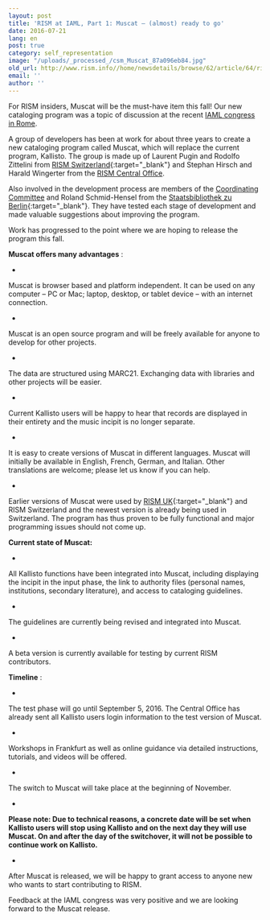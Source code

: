 ```yaml
---
layout: post
title: 'RISM at IAML, Part 1: Muscat – (almost) ready to go'
date: 2016-07-21
lang: en
post: true
category: self_representation
image: "/uploads/_processed_/csm_Muscat_87a096eb84.jpg"
old_url: http://www.rism.info//home/newsdetails/browse/62/article/64/rism-at-iaml-part-1-muscat-almost-ready-to-go.html
email: ''
author: ''
---
```



For RISM insiders, Muscat will be the must-have item this fall! Our new cataloging program was a topic of discussion at the recent [IAML congress in Rome](/publications/iaml-congresses/2016.html).

A group of developers has been at work for about three years to create a new cataloging program called Muscat, which will replace the current program, Kallisto. The group is made up of Laurent Pugin and Rodolfo Zittelini from [RISM Switzerland](http://rism-ch.org/infrastructure/muscat.html){:target="_blank"} and Stephan Hirsch and Harald Wingerter from the [RISM Central Office](/organization/rism-zentralredaktion.html).

Also involved in the development process are members of the [Coordinating Committee](/organization/international-partners.html) and Roland Schmid-Hensel from the [Staatsbibliothek zu Berlin](http://staatsbibliothek-berlin.de/){:target="_blank"}. They have tested each stage of development and made valuable suggestions about improving the program.

Work has progressed to the point where we are hoping to release the program this fall.

**Muscat offers many advantages** :

-

Muscat is browser based and platform independent. It can be used on any computer – PC or Mac; laptop, desktop, or tablet device – with an internet connection.

-

Muscat is an open source program and will be freely available for anyone to develop for other projects.

-

The data are structured using MARC21. Exchanging data with libraries and other projects will be easier.

-

Current Kallisto users will be happy to hear that records are displayed in their entirety and the music incipit is no longer separate.

-

It is easy to create versions of Muscat in different languages. Muscat will initially be available in English, French, German, and Italian. Other translations are welcome; please let us know if you can help.

-

Earlier versions of Muscat were used by [RISM UK](http://www.rism.org.uk/){:target="_blank"} and RISM Switzerland and the newest version is already being used in Switzerland. The program has thus proven to be fully functional and major programming issues should not come up.





**Current state of Muscat:**

-

All Kallisto functions have been integrated into Muscat, including displaying the incipit in the input phase, the link to authority files (personal names, institutions, secondary literature), and access to cataloging guidelines.

-

The guidelines are currently being revised and integrated into Muscat.

-

A beta version is currently available for testing by current RISM contributors.



**Timeline** :

-

The test phase will go until September 5, 2016. The Central Office has already sent all Kallisto users login information to the test version of Muscat.

-

Workshops in Frankfurt as well as online guidance via detailed instructions, tutorials, and videos will be offered.

-

The switch to Muscat will take place at the beginning of November.

-

**Please note: Due to technical reasons, a concrete date will be set when Kallisto users will stop using Kallisto and on the next day they will use Muscat. On and after the day of the switchover, it will not be possible to continue work on Kallisto.**

-

After Muscat is released, we will be happy to grant access to anyone new who wants to start contributing to RISM.





Feedback at the IAML congress was very positive and we are looking forward to the Muscat release.

<script type="text/javascript">var switchTo5x=true;</script><script type="text/javascript" src="http://w.sharethis.com/button/buttons.js"></script><script type="text/javascript">stLight.options({publisher: "9b601438-1ce1-49d8-bfd7-9cff5df54c17", doNotHash: false, doNotCopy: false, hashAddressBar: false});</script>